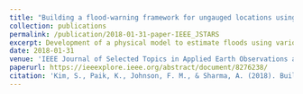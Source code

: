 ```yaml
---
title: "Building a flood-warning framework for ungauged locations using low resolution, open-access remotely sensed surface soil moisture, precipitation, soil, and topographic information"
collection: publications
permalink: /publication/2018-01-31-paper-IEEE_JSTARS
excerpt: Development of a physical model to estimate floods using various open access datasets.
date: 2018-01-31
venue: 'IEEE Journal of Selected Topics in Applied Earth Observations and Remote Sensing'
paperurl: https://ieeexplore.ieee.org/abstract/document/8276238/
citation: 'Kim, S., Paik, K., Johnson, F. M., & Sharma, A. (2018). Building a flood-warning framework for ungauged locations using low resolution, open-access remotely sensed surface soil moisture, precipitation, soil, and topographic information. <i>IEEE Journal of Selected Topics in Applied Earth Observations and Remote Sensing</i>, 11(2), 375-387.'
---
```

